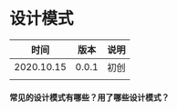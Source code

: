 # 设计模式

| 时间       | 版本  | 说明 |
| ---------- | ----- | ---- |
| 2020.10.15 | 0.0.1 | 初创 |
|            |       |      |

#### 常见的设计模式有哪些？用了哪些设计模式？